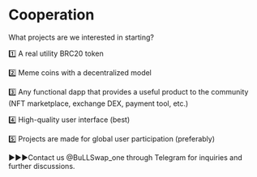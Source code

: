    # Cooperation


   What projects are we interested in starting?

1️⃣ A real utility BRC20 token


2️⃣ Meme coins with a decentralized model


3️⃣ Any functional dapp that provides a useful product to the community (NFT marketplace, exchange DEX, payment tool, etc.)


4️⃣ High-quality user interface (best)


5️⃣ Projects are made for global user participation (preferably)

▶▶▶Contact us @BuLLSwap_one through Telegram for inquiries and further discussions.